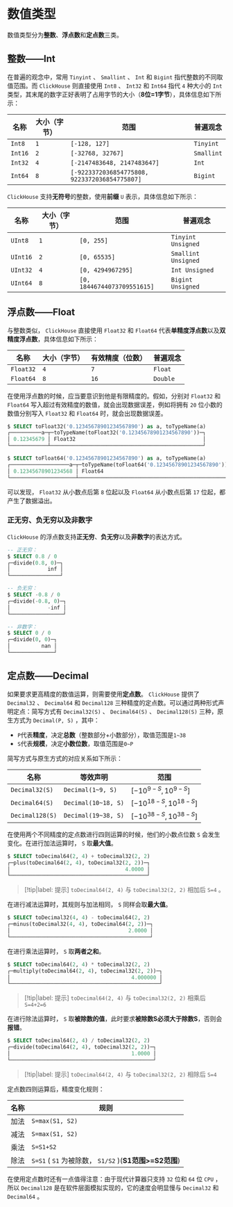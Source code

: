 # 数值类型

数值类型分为**整数**、**浮点数**和**定点数**三类。

## 整数——Int

在普遍的观念中，常用 `Tinyint` 、 `Smallint` 、 `Int` 和 `Bigint` 指代整数的不同取值范围。而 `ClickHouse` 则直接使用 `Int8` 、 `Int32` 和 `Int64` 指代 `4` 种大小的 `Int` 类型，其末尾的数字正好表明了占用字节的大小（**8位=1字节**），具体信息如下所示：

|名称|大小（字节）|范围|普遍观念|
|-----|-----|-----|-----|
| `Int8` | `1` | `[-128, 127]` | `Tinyint` |
| `Int16` | `2` | `[-32768, 32767]` | `Smallint` |
| `Int32` | `4` | `[-2147483648, 2147483647]` | `Int` |
| `Int64` | `8` | `[-9223372036854775808, 9223372036854775807]` | `Bigint` |

`ClickHouse` 支持**无符号**的整数，使用**前缀** `U` 表示，具体信息如下所示：

|名称|大小（字节）|范围|普遍观念|
|-----|-----|-----|-----|
| `UInt8` | `1` | `[0, 255]` | `Tinyint Unsigned` |
| `UInt16` | `2` | `[0, 65535]` | `Smallint Unsigned` |
| `UInt32` | `4` | `[0, 4294967295]` | `Int Unsigned` |
| `UInt64` | `8` | `[0, 18446744073709551615]` | `Bigint Unsigned` |

## 浮点数——Float

与整数类似， `ClickHouse` 直接使用 `Float32` 和 `Float64` 代表**单精度浮点数**以及**双精度浮点数**，具体信息如下所示：

|名称|大小（字节）|有效精度（位数）|普遍观念|
|-----|-----|-----|-----|
| `Float32` | `4` | `7` | `Float` |
| `Float64` | `8` | `16` | `Double` |

在使用浮点数的时候，应当要意识到他是有限精度的。假如，分别对 `Float32` 和 `Float64` 写入超过有效精度的数值，就会出现数据误差，例如将拥有 `20` 位小数的数值分别写入 `Float32` 和 `Float64` 时，就会出现数据误差。

```sql
$ SELECT toFloat32('0.12345678901234567890') as a, toTypeName(a)
┌──────────a─┬─toTypeName(toFloat32('0.12345678901234567890'))─┐
│ 0.12345679 │ Float32                                         │
└────────────┴─────────────────────────────────────────────────┘

$ SELECT toFloat64('0.12345678901234567890') as a, toTypeName(a)
┌───────────────────a─┬─toTypeName(toFloat64('0.12345678901234567890'))─┐
│ 0.12345678901234568 │ Float64                                         │
└─────────────────────┴─────────────────────────────────────────────────┘
```

可以发现， `Float32` 从小数点后第 `8` 位起以及 `Float64` 从小数点后第 `17` 位起，都产生了数据溢出。

### 正无穷、负无穷以及非数字

`ClickHouse` 的浮点数支持**正无穷**、**负无穷**以及**非数字**的表达方式。

```sql
-- 正无穷：
$ SELECT 0.8 / 0
┌─divide(0.8, 0)─┐
│            inf │
└────────────────┘

-- 负无穷：
$ SELECT -0.8 / 0
┌─divide(-0.8, 0)─┐
│            -inf │
└─────────────────┘

-- 非数字：
$ SELECT 0 / 0
┌─divide(0, 0)─┐
│          nan │
└──────────────┘
```

## 定点数——Decimal

如果要求更高精度的数值运算，则需要使用**定点数**。 `ClickHouse` 提供了 `Decimal32` 、 `Decimal64` 和 `Decimal128` 三种精度的定点数。可以通过两种形式声明定点：简写方式有 `Decimal32(S)` 、 `Decimal64(S)` 、 `Decimal128(S)` 三种，原生方式为 `Decimal(P, S)` ，其中：
* `P`代表**精度**，决定**总数**（整数部分+小数部分），取值范围是`1~38`
* `S`代表**规模**，决定**小数位数**，取值范围是`0~P`

简写方式与原生方式的对应关系如下所示：

|名称|等效声明|范围|
|-----|-----|-----|
| `Decimal32(S)` | `Decimal(1~9, S)` |$[-10^{9-S}, 10^{9-S}]$|
| `Decimal64(S)` | `Decimal(10~18, S)` |$[-10^{18-S}, 10^{18-S}]$|
| `Decimal128(S)` | `Decimal(19~38, S)` |$[-10^{38-S}, 10^{38-S}]$|

在使用两个不同精度的定点数进行四则运算的时候，他们的小数点位数 `S` 会发生变化。在进行加法运算时， `S` 取**最大值**。

```sql
$ SELECT toDecimal64(2, 4) + toDecimal32(2, 2)
┌─plus(toDecimal64(2, 4), toDecimal32(2, 2))─┐
│                                     4.0000 │
└────────────────────────────────────────────┘
```

> [!tip|label: 提示]
> `toDecimal64(2, 4)` 与 `toDecimal32(2, 2)` 相加后 `S=4` 。

在进行减法运算时，其规则与加法相同， `S` 同样会取**最大值**。

```sql
$ SELECT toDecimal32(4, 4) - toDecimal64(2, 2)
┌─minus(toDecimal32(4, 4), toDecimal64(2, 2))─┐
│                                      2.0000 │
└─────────────────────────────────────────────┘
```

在进行乘法运算时， `S` 取**两者之和**。

```sql
$ SELECT toDecimal64(2, 4) * toDecimal32(2, 2)
┌─multiply(toDecimal64(2, 4), toDecimal32(2, 2))─┐
│                                       4.000000 │
└────────────────────────────────────────────────┘
```

> [!tip|label: 提示]
> `toDecimal64(2, 4)` 与 `toDecimal32(2, 2)` 相乘后 `S=4+2=6`

在进行除法运算时， `S` 取**被除数的值**，此时要求**被除数S必须大于除数S**，否则会**报错**。

```sql
$ SELECT toDecimal64(2, 4) / toDecimal32(2, 2)
┌─divide(toDecimal64(2, 4), toDecimal32(2, 2))─┐
│                                       1.0000 │
└──────────────────────────────────────────────┘
```

> [!tip|label: 提示]
> `toDecimal64(2, 4)` 与 `toDecimal32(2, 2)` 相除后 `S=4`

定点数四则运算后，精度变化规则：

|名称|规则|
|-----|-----|
|加法| `S=max(S1, S2)` |
|减法| `S=max(S1, S2)` |
|乘法| `S=S1+S2` |
|除法| `S=S1` ( `S1` 为被除数， `S1/S2` )(**S1范围>=S2范围**)|

在使用定点数时还有一点值得注意：由于现代计算器只支持 `32` 位和 `64` 位 `CPU` ，所以 `Decimal128` 是在软件层面模拟实现的，它的速度会明显慢与 `Decimal32` 和 `Decimal64` 。
